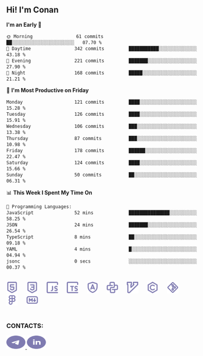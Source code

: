 ## Hi! I'm Conan

<!--START_SECTION:waka-->
**I'm an Early 🐤** 

```text
🌞 Morning                61 commits          ██░░░░░░░░░░░░░░░░░░░░░░░   07.70 % 
🌆 Daytime                342 commits         ███████████░░░░░░░░░░░░░░   43.18 % 
🌃 Evening                221 commits         ███████░░░░░░░░░░░░░░░░░░   27.90 % 
🌙 Night                  168 commits         █████░░░░░░░░░░░░░░░░░░░░   21.21 % 
```
📅 **I'm Most Productive on Friday** 

```text
Monday                   121 commits         ████░░░░░░░░░░░░░░░░░░░░░   15.28 % 
Tuesday                  126 commits         ████░░░░░░░░░░░░░░░░░░░░░   15.91 % 
Wednesday                106 commits         ███░░░░░░░░░░░░░░░░░░░░░░   13.38 % 
Thursday                 87 commits          ███░░░░░░░░░░░░░░░░░░░░░░   10.98 % 
Friday                   178 commits         ██████░░░░░░░░░░░░░░░░░░░   22.47 % 
Saturday                 124 commits         ████░░░░░░░░░░░░░░░░░░░░░   15.66 % 
Sunday                   50 commits          ██░░░░░░░░░░░░░░░░░░░░░░░   06.31 % 
```


📊 **This Week I Spent My Time On** 

```text
💬 Programming Languages: 
JavaScript               52 mins             ███████████████░░░░░░░░░░   58.25 % 
JSON                     24 mins             ███████░░░░░░░░░░░░░░░░░░   26.54 % 
TypeScript               8 mins              ██░░░░░░░░░░░░░░░░░░░░░░░   09.18 % 
YAML                     4 mins              █░░░░░░░░░░░░░░░░░░░░░░░░   04.94 % 
jsonc                    0 secs              ░░░░░░░░░░░░░░░░░░░░░░░░░   00.37 % 
```


<!--END_SECTION:waka-->


<br>

<div align="left">
  <img src="icons/skills/html.svg" height="30" alt="html5"/>
  <img width="15"/>
  <img src="icons/skills/css.svg" height="30" alt="css"/>
    <img width="15"/>
  <img src="icons/skills/javascript.svg" height="30" alt="javascript"/>
  <img width="15"/>
  <img src="icons/skills/typescript.svg" height="30" alt="typescript"/>
  <img width="15"/>
  <img src="icons/skills/angular.svg" height="30" alt="angular"/>
  <img width="15"/>
  <img src="icons/skills/python.svg" height="30" alt="python"/>
  <img width="15"/>
  <img src="icons/skills/vim.svg" height="30" alt="vim"  />
  <img width="15"/>
  <img src="icons/skills/c.svg" height="30" alt="c"/>
  <img width="15"/>
  <img src="icons/skills/git.svg" height="30" alt="git"/>
  <img width="15"/>
  <img src="icons/skills/figma.svg" height="30" alt="figma"/>
  <img width="15"/>
  <img src="icons/skills/markdown.svg" height="30" alt="markdown"/>
</div>

<br>


### CONTACTS:

<div align="left">
  <a href="https://t.me/gkkconan">
    <img src="icons/contacts/telegram.svg" width="50" height="35" alt="telegram"/>
  </a>
  <a href="https://www.linkedin.com/in/gkkconan">
    <img src="icons/contacts/linkedin.svg" width="50" height="35" alt="linkedin"/>
  </a>
</div>
